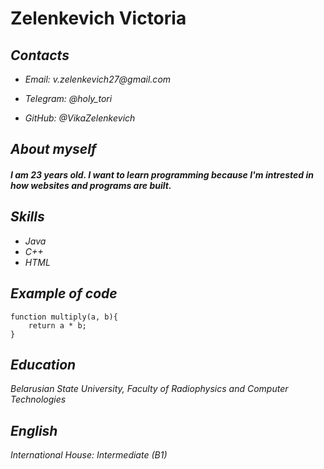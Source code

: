 # Zelenkevich Victoria
## _Contacts_
* _Email: v.zelenkevich27@gmail.com_

* _Telegram: @holy_tori_

* _GitHub: @VikaZelenkevich_

## _About myself_
#### _I am 23 years old. I want to learn programming because I'm intrested in how websites and programs are built._

## _Skills_
* _Java_
* _C++_
* _HTML_

## _Example of code_
~~~
function multiply(a, b){
    return a * b;
}
~~~

## _Education_
 _Belarusian State University, Faculty of Radiophysics and Computer Technologies_
 ## _English_
_International House: Intermediate (B1)_
